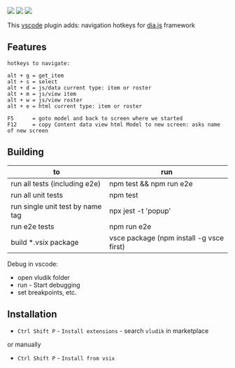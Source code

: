 [![](https://vsmarketplacebadge.apphb.com/version-short/jonny64.vludik.svg)](https://marketplace.visualstudio.com/items?itemName=jonny64.vludik)
[![](https://vsmarketplacebadge.apphb.com/downloads-short/jonny64.vludik.svg)](https://marketplace.visualstudio.com/items?itemName=jonny64.vludik)
[![](https://vsmarketplacebadge.apphb.com/rating-short/jonny64.vludik.svg)](https://marketplace.visualstudio.com/items?itemName=jonny64.vludik)

This [vscode](https://code.visualstudio.com/download) plugin adds: navigation hotkeys for [dia.js](https://github.com/do-/dia.js/wiki) framework

## Features

	hotkeys to navigate:

	alt + g = get_item
	alt + s = select
	alt + d = js/data current type: item or roster
	alt + m = js/view item
	alt + w = js/view roster
	alt + e = html current type: item or roster

	F5      = goto model and back to screen where we started
	F12     = copy Content data view html Model to new screen: asks name of new screen

## Building

| to                                                   | run
| ----                                                 | ---
| run all tests (including e2e)                        | npm test && npm run e2e
| run all unit tests                                   | npm test
| run single unit test by name tag                     | npx jest -t 'popup'
| run e2e tests                                        | npm run e2e
| build *.vsix package                                 | vsce package (npm install -g vsce first)

Debug in vscode:
* open vludik folder
* run - Start debugging
* set breakpoints, etc.

## Installation
* `Ctrl Shift P` - `Install extensions` - search `vludik` in marketplace

or manually

* `Ctrl Shift P` - `Install from vsix`
